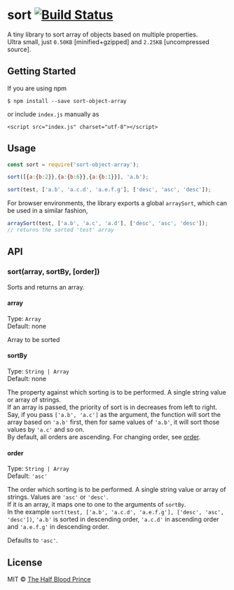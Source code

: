 # sort  [![Build Status](https://travis-ci.org/tHBp/sort.svg?branch=master)](https://travis-ci.org/tHBp/sort)

A tiny library to sort array of objects based on multiple properties. <br>Ultra small, just `0.50KB` [minified+gzipped] and `2.25KB` [uncompressed source].

## Getting Started

If you are using npm
```
$ npm install --save sort-object-array
```
or include `index.js` manually as<br>

`<script src="index.js" charset="utf-8"></script>`

## Usage

```javascript
const sort = require('sort-object-array');

sort([{a:{b:2}},{a:{b:6}},{a:{b:1}}], 'a.b');

sort(test, ['a.b', 'a.c.d', 'a.e.f.g'], ['desc', 'asc', 'desc']);
```
For browser environments, the library exports a global `arraySort`, which can be used in a similar fashion,
```js
arraySort(test, ['a.b', 'a.c', 'a.d'], ['desc', 'asc', 'desc']);
// returns the sorted 'test' array
```

## API

### sort(array, sortBy, [order])

Sorts and returns an array.

#### array

Type: `Array`<br>
Default: none

Array to be sorted


#### sortBy

Type: `String | Array`<br>
Default: none

The property against which sorting is to be performed. A single string value or array of strings.
<br>If an array is passed, the priority of sort is in decreases from left to right. <br>Say, if you pass `['a.b', 'a.c']` as the argument, the function will sort the array based on `'a.b'` first, then for same values of `'a.b'`, it will sort those values by `'a.c'` and so on. <br>By default, all orders are ascending. For changing order, see [order](#order).


#### order

Type: `String | Array`<br>
Default: `'asc'`

The order which sorting is to be performed. A single string value or array of strings. Values are `'asc'` or `'desc'`.<br>
If it is an array, it maps one to one to the arguments of `sortBy`.
<br>In the example `sort(test, ['a.b', 'a.c.d', 'a.e.f.g'], ['desc', 'asc', 'desc'])`, `'a.b'` is sorted in descending order, `'a.c.d'` in ascending order and `'a.e.f.g'` in descending order.

Defaults to `'asc'`.

## License

MIT © [The Half Blood Prince](mailto://thehalfbloodprince.github@gmail.com)
